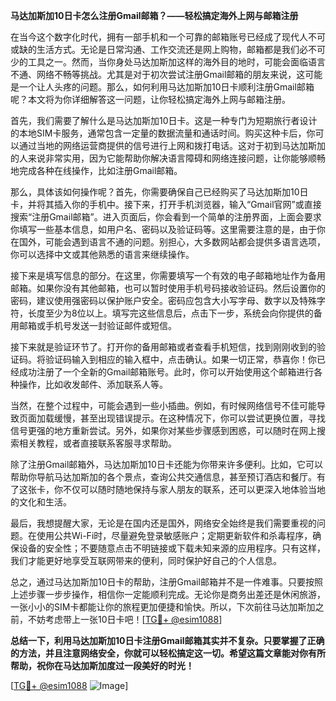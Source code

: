 **马达加斯加10日卡怎么注册Gmail邮箱？——轻松搞定海外上网与邮箱注册**

在当今这个数字化时代，拥有一部手机和一个可靠的邮箱账号已经成了现代人不可或缺的生活方式。无论是日常沟通、工作交流还是网上购物，邮箱都是我们必不可少的工具之一。然而，当你身处马达加斯加这样的海外目的地时，可能会面临语言不通、网络不畅等挑战。尤其是对于初次尝试注册Gmail邮箱的朋友来说，这可能是一个让人头疼的问题。那么，如何利用马达加斯加10日卡顺利注册Gmail邮箱呢？本文将为你详细解答这一问题，让你轻松搞定海外上网与邮箱注册。

首先，我们需要了解什么是马达加斯加10日卡。这是一种专门为短期旅行者设计的本地SIM卡服务，通常包含一定量的数据流量和通话时间。购买这种卡后，你可以通过当地的网络运营商提供的信号进行上网和拨打电话。这对于初到马达加斯加的人来说非常实用，因为它能帮助你解决语言障碍和网络连接问题，让你能够顺畅地完成各种在线操作，比如注册Gmail邮箱。

那么，具体该如何操作呢？首先，你需要确保自己已经购买了马达加斯加10日卡，并将其插入你的手机中。接下来，打开手机浏览器，输入“Gmail官网”或直接搜索“注册Gmail邮箱”。进入页面后，你会看到一个简单的注册界面，上面会要求你填写一些基本信息，如用户名、密码以及验证码等。这里需要注意的是，由于你在国外，可能会遇到语言不通的问题。别担心，大多数网站都会提供多语言选项，你可以选择中文或其他熟悉的语言来继续操作。

接下来是填写信息的部分。在这里，你需要填写一个有效的电子邮箱地址作为备用邮箱。如果你没有其他邮箱，也可以暂时使用手机号码接收验证码。然后设置你的密码，建议使用强密码以保护账户安全。密码应包含大小写字母、数字以及特殊字符，长度至少为8位以上。填写完这些信息后，点击下一步，系统会向你提供的备用邮箱或手机号发送一封验证邮件或短信。

接下来就是验证环节了。打开你的备用邮箱或者查看手机短信，找到刚刚收到的验证码。将验证码输入到相应的输入框中，点击确认。如果一切正常，恭喜你！你已经成功注册了一个全新的Gmail邮箱账号。此时，你可以开始使用这个邮箱进行各种操作，比如收发邮件、添加联系人等。

当然，在整个过程中，可能会遇到一些小插曲。例如，有时候网络信号不佳可能导致页面加载缓慢，甚至出现错误提示。在这种情况下，你可以尝试更换位置，寻找信号更强的地方重新尝试。另外，如果你对某些步骤感到困惑，可以随时在网上搜索相关教程，或者直接联系客服寻求帮助。

除了注册Gmail邮箱外，马达加斯加10日卡还能为你带来许多便利。比如，它可以帮助你导航马达加斯加的各个景点，查询公共交通信息，甚至预订酒店和餐厅。有了这张卡，你不仅可以随时随地保持与家人朋友的联系，还可以更深入地体验当地的文化和生活。

最后，我想提醒大家，无论是在国内还是国外，网络安全始终是我们需要重视的问题。在使用公共Wi-Fi时，尽量避免登录敏感账户；定期更新软件和杀毒程序，确保设备的安全性；不要随意点击不明链接或下载未知来源的应用程序。只有这样，我们才能更好地享受互联网带来的便利，同时保护好自己的个人信息。

总之，通过马达加斯加10日卡的帮助，注册Gmail邮箱并不是一件难事。只要按照上述步骤一步步操作，相信你一定能顺利完成。无论你是商务出差还是休闲旅游，一张小小的SIM卡都能让你的旅程更加便捷和愉快。所以，下次前往马达加斯加之前，不妨考虑带上一张10日卡吧！[[TG💪+ @esim1088](https://t.me/s/esim1088)]

**总结一下，利用马达加斯加10日卡注册Gmail邮箱其实并不复杂。只要掌握了正确的方法，并且注意网络安全，你就可以轻松搞定这一切。希望这篇文章能对你有所帮助，祝你在马达加斯加度过一段美好的时光！**

[[TG💪+ @esim1088](https://t.me/s/esim1088) ![Image](https://i.postimg.cc/4NQfJmqS/Snipaste-2025-05-13-00-14-12.png)]